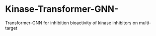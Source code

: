 # Kinase-Transformer-GNN-
Transformer-GNN for inhibition bioactivity of kinase inhibitors  on multi-target
